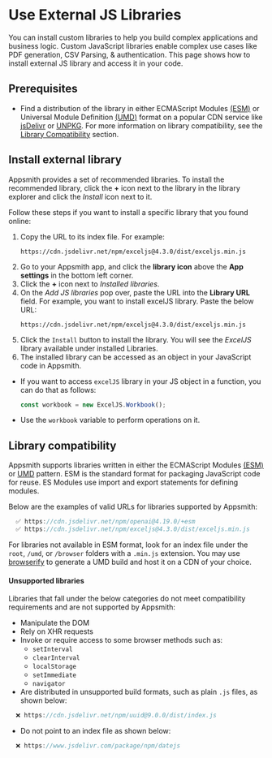 # Use External JS Libraries

You can install custom libraries to help you build complex applications and business logic. Custom JavaScript libraries enable complex use cases like PDF generation, CSV Parsing, & authentication. This page shows how to install external JS library and access it in your code.

## Prerequisites

* Find a distribution of the library in either ECMAScript Modules [(ESM)](https://tc39.es/ecma262/#sec-modules) or Universal Module Definition [(UMD)](https://github.com/umdjs/umd) format on a popular CDN service like [jsDelivr](https://www.jsdelivr.com/) or [UNPKG](https://unpkg.com/). For more information on library compatibility, see the [Library Compatibility](#library-compatibility) section.

## Install external library

Appsmith provides a set of recommended libraries. To install the recommended library, click the **+** icon next to the library in the library explorer and click the *Install* icon next to it.

Follow these steps if you want to install a specific library that you found online:

<ZoomImage src="/img/appsmith-install-external-libraries.png" alt="Install External Libraries" caption="Install External Libraries"/>

1. Copy the URL to its index file. For example:
   ```URL
   https://cdn.jsdelivr.net/npm/exceljs@4.3.0/dist/exceljs.min.js
   ```
2. Go to your Appsmith app, and click the **library icon** above the **App settings** in the bottom left corner.
3. Click the **+** icon next to _Installed libraries_.
4. On the _Add JS libraries_ pop over, paste the URL into the **Library URL** field. For example, you want to install excelJS library. Paste the below URL:
    ```URL
    https://cdn.jsdelivr.net/npm/exceljs@4.3.0/dist/exceljs.min.js
    ```
5. Click the `Install` button to install the library. You will see the _ExcelJS_ library available under installed Libraries.
6. The installed library can be accessed as an object in your JavaScript code in Appsmith. 
  * If you want to access `excelJS` library in your JS object in a function, you can do that as follows:
    ```javascript
    const workbook = new ExcelJS.Workbook();
    ```
  * Use the `workbook` variable to perform operations on it.

## Library compatibility

Appsmith supports libraries written in either the ECMAScript Modules [(ESM)](https://tc39.es/ecma262/#sec-modules) or [UMD](https://github.com/umdjs/umd) pattern. ESM is the standard format for packaging JavaScript code for reuse. ES Modules use import and export statements for defining modules.

Below are the examples of valid URLs for libraries supported by Appsmith:

```javascript
  ✅ https://cdn.jsdelivr.net/npm/openai@4.19.0/+esm
  ✅ https://cdn.jsdelivr.net/npm/exceljs@4.3.0/dist/exceljs.min.js
```

For libraries not available in ESM format, look for an index file under the `root`, `/umd`, or `/browser` folders with a `.min.js` extension. You may use [browserify](https://browserify.org/) to generate a UMD build and host it on a CDN of your choice.

#### Unsupported libraries

Libraries that fall under the below categories do not meet compatibility requirements and are not supported by Appsmith:

* Manipulate the DOM
* Rely on XHR requests
* Invoke or require access to some browser methods such as:
  * `setInterval`
  * `clearInterval`
  * `localStorage`
  * `setImmediate`
  * `navigator`
* Are distributed in unsupported build formats, such as plain `.js` files, as shown below:

```javascript
  ❌ https://cdn.jsdelivr.net/npm/uuid@9.0.0/dist/index.js
```
* Do not point to an index file as shown below:

```javascript
  ❌ https://www.jsdelivr.com/package/npm/datejs
```
